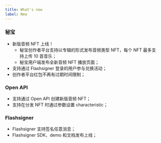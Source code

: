 ```yaml
---
title: What's new
label: New
---
```


### 秘宝

- 新版音频 NFT 上线！
  - 秘宝创作者平台支持以专辑的形式发布音频类型 NFT，每个 NFT 最多支持上传 10 首音乐；
  - 秘宝用户端发布全新音频 NFT 播放页面；
- 支持通过 Flashsigner 登录的用户参与兑换活动；
- 创作者平台红包不再有过期时间限制；

### Open API

- 支持通过 Open API 创建新版音频 NFT；
- 支持在分发 NFT 时通过参数设置 characteristic；

### Flashsigner

- Flashsigner 支持签名任意消息；
- Flashsigner SDK、demo 和文档发布上线；
